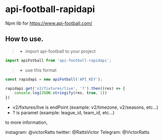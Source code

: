 # api-football-rapidapi
Npm lib for https://www.api-football.com/

## How to use.

>- import api-football to your project

```js
import apiFotball from 'api-football-rapidapi';
```

>- use this format

```js
const rapidapi = new apiFotball('API_KEY');

rapidapi.get('v2/fixtures/live', '?').then((res) => {
    console.log(JSON.stringify(res, true, 1))
})
```

- v2/fixtures/live is endPoint (example: v2/timezone, v2/seasons, etc...)
-  ? is paramet (example: league_id, team_id, etc...)

to more information,

instagram: @victorRatts
twitter: @RattsVictor
Telegram: @VictorRatts




